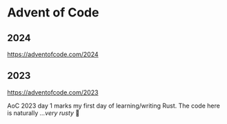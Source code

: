 # Advent of Code

## 2024

https://adventofcode.com/2024

## 2023

https://adventofcode.com/2023

AoC 2023 day 1 marks my first day of learning/writing Rust. The code here is naturally _...very rusty_ 🦀
